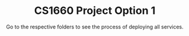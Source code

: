 <h1 align="center"> CS1660 Project Option 1 </h1>
<p align="center"> Go to the respective folders to see the process of deploying all services. </p>

